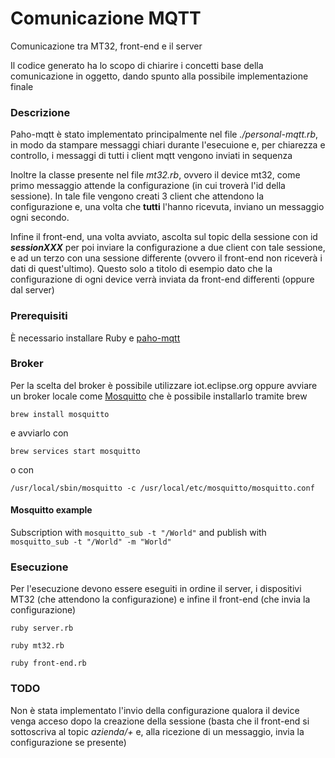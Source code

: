 # Comunicazione MQTT

Comunicazione tra MT32, front-end e il server

Il codice generato ha lo scopo di chiarire i concetti base della comunicazione in oggetto, dando spunto alla possibile implementazione finale

### Descrizione
Paho-mqtt è stato implementato principalmente nel file *./personal-mqtt.rb*, in modo da stampare messaggi chiari durante l'esecuione e, per chiarezza e controllo, i messaggi di tutti i client mqtt vengono inviati in sequenza  

Inoltre la classe presente nel file *mt32.rb*, ovvero il device mt32, come primo messaggio attende la configurazione (in cui troverà l'id della sessione). In tale file vengono creati 3 client che attendono la configurazione e, una volta che **tutti** l'hanno ricevuta, inviano un messaggio ogni secondo.

Infine il front-end, una volta avviato, ascolta sul topic della sessione con id ***sessionXXX*** per poi inviare la configurazione a due client con tale sessione, e ad un terzo con una sessione differente (ovvero il front-end non riceverà i dati di quest'ultimo). Questo solo a titolo di esempio dato che la configurazione di ogni device verrà inviata da front-end differenti (oppure dal server)

### Prerequisiti

È necessario installare Ruby e [paho-mqtt](https://github.com/RubyDevInc/paho.mqtt.ruby)  

### Broker

Per la scelta del broker è possibile utilizzare iot.eclipse.org oppure avviare un broker locale come [Mosquitto](https://mosquitto.org/) che è possibile installarlo tramite brew

```
brew install mosquitto
```
e avviarlo con
```
brew services start mosquitto
```
o con
```
/usr/local/sbin/mosquitto -c /usr/local/etc/mosquitto/mosquitto.conf
```

#### Mosquitto example

Subscription with `mosquitto_sub -t "/World"` and publish with `mosquitto_sub -t "/World" -m "World"`

### Esecuzione

Per l'esecuzione devono essere eseguiti in ordine il server, i dispositivi MT32 (che attendono la configurazione) e infine il front-end (che invia la configurazione)

```
ruby server.rb
```
```
ruby mt32.rb
```
```
ruby front-end.rb
```

### TODO

Non è stata implementato l'invio della configurazione qualora il device venga acceso dopo la creazione della sessione (basta che il front-end si sottoscriva al topic *azienda/+* e, alla ricezione di un messaggio, invia la configurazione se presente)